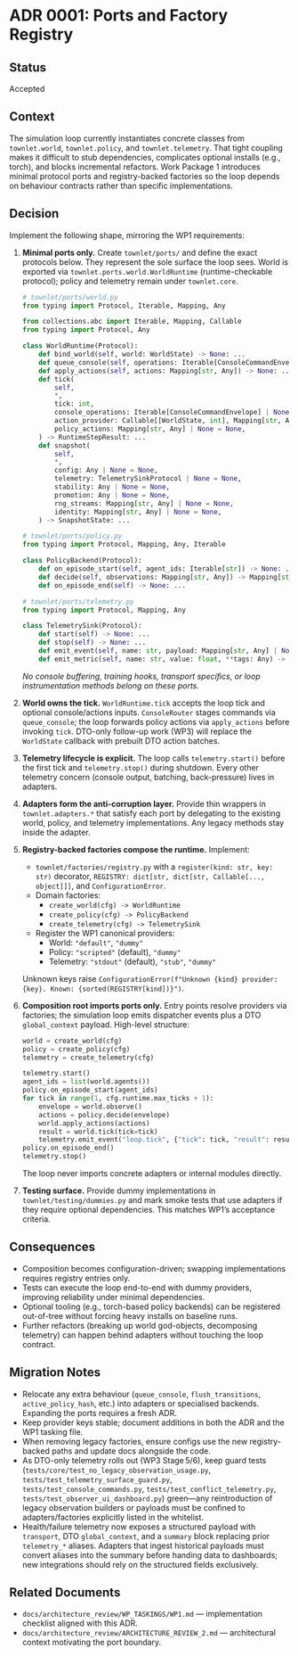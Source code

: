 # ADR 0001: Ports and Factory Registry

## Status

Accepted

## Context

The simulation loop currently instantiates concrete classes from `townlet.world`, `townlet.policy`, and `townlet.telemetry`. That tight coupling makes it difficult to stub dependencies, complicates optional installs (e.g., torch), and blocks incremental refactors. Work Package 1 introduces minimal protocol ports and registry-backed factories so the loop depends on behaviour contracts rather than specific implementations.

## Decision

Implement the following shape, mirroring the WP1 requirements:

1. **Minimal ports only.** Create `townlet/ports/` and define the exact protocols below. They represent the sole surface the loop sees. World is exported via `townlet.ports.world.WorldRuntime` (runtime-checkable protocol); policy and telemetry remain under `townlet.core`.

   ```python
   # townlet/ports/world.py
   from typing import Protocol, Iterable, Mapping, Any

   from collections.abc import Iterable, Mapping, Callable
   from typing import Protocol, Any

   class WorldRuntime(Protocol):
       def bind_world(self, world: WorldState) -> None: ...
       def queue_console(self, operations: Iterable[ConsoleCommandEnvelope]) -> None: ...
       def apply_actions(self, actions: Mapping[str, Any]) -> None: ...
       def tick(
           self,
           *,
           tick: int,
           console_operations: Iterable[ConsoleCommandEnvelope] | None = None,
           action_provider: Callable[[WorldState, int], Mapping[str, Any]] | None = None,
           policy_actions: Mapping[str, Any] | None = None,
       ) -> RuntimeStepResult: ...
       def snapshot(
           self,
           *,
           config: Any | None = None,
           telemetry: TelemetrySinkProtocol | None = None,
           stability: Any | None = None,
           promotion: Any | None = None,
           rng_streams: Mapping[str, Any] | None = None,
           identity: Mapping[str, Any] | None = None,
       ) -> SnapshotState: ...
   ```

   ```python
   # townlet/ports/policy.py
   from typing import Protocol, Mapping, Any, Iterable

   class PolicyBackend(Protocol):
       def on_episode_start(self, agent_ids: Iterable[str]) -> None: ...
       def decide(self, observations: Mapping[str, Any]) -> Mapping[str, Any]: ...
       def on_episode_end(self) -> None: ...
   ```

   ```python
   # townlet/ports/telemetry.py
   from typing import Protocol, Mapping, Any

   class TelemetrySink(Protocol):
       def start(self) -> None: ...
       def stop(self) -> None: ...
       def emit_event(self, name: str, payload: Mapping[str, Any] | None = None) -> None: ...
       def emit_metric(self, name: str, value: float, **tags: Any) -> None: ...
   ```

   *No console buffering, training hooks, transport specifics, or loop instrumentation methods belong on these ports.*

2. **World owns the tick.** `WorldRuntime.tick` accepts the loop tick and optional console/actions inputs. `ConsoleRouter` stages commands via `queue_console`; the loop forwards policy actions via `apply_actions` before invoking `tick`. DTO-only follow-up work (WP3) will replace the `WorldState` callback with prebuilt DTO action batches.

3. **Telemetry lifecycle is explicit.** The loop calls `telemetry.start()` before the first tick and `telemetry.stop()` during shutdown. Every other telemetry concern (console output, batching, back-pressure) lives in adapters.

4. **Adapters form the anti-corruption layer.** Provide thin wrappers in `townlet.adapters.*` that satisfy each port by delegating to the existing world, policy, and telemetry implementations. Any legacy methods stay inside the adapter.

5. **Registry-backed factories compose the runtime.** Implement:

   - `townlet/factories/registry.py` with a `register(kind: str, key: str)` decorator, `REGISTRY: dict[str, dict[str, Callable[..., object]]]`, and `ConfigurationError`.
   - Domain factories:
     * `create_world(cfg) -> WorldRuntime`
     * `create_policy(cfg) -> PolicyBackend`
     * `create_telemetry(cfg) -> TelemetrySink`
   - Register the WP1 canonical providers:
     * World: `"default"`, `"dummy"`
     * Policy: `"scripted"` (default), `"dummy"`
     * Telemetry: `"stdout"` (default), `"stub"`, `"dummy"`

   Unknown keys raise `ConfigurationError(f"Unknown {kind} provider: {key}. Known: {sorted(REGISTRY[kind])}")`.

6. **Composition root imports ports only.** Entry points resolve providers via factories; the simulation loop emits dispatcher events plus a DTO `global_context` payload. High-level structure:

   ```python
   world = create_world(cfg)
   policy = create_policy(cfg)
   telemetry = create_telemetry(cfg)

   telemetry.start()
   agent_ids = list(world.agents())
   policy.on_episode_start(agent_ids)
   for tick in range(1, cfg.runtime.max_ticks + 1):
       envelope = world.observe()
       actions = policy.decide(envelope)
       world.apply_actions(actions)
       result = world.tick(tick=tick)
       telemetry.emit_event("loop.tick", {"tick": tick, "result": result})
   policy.on_episode_end()
   telemetry.stop()
   ```

   The loop never imports concrete adapters or internal modules directly.

7. **Testing surface.** Provide dummy implementations in `townlet/testing/dummies.py` and mark smoke tests that use adapters if they require optional dependencies. This matches WP1’s acceptance criteria.

## Consequences

- Composition becomes configuration-driven; swapping implementations requires registry entries only.
- Tests can execute the loop end-to-end with dummy providers, improving reliability under minimal dependencies.
- Optional tooling (e.g., torch-based policy backends) can be registered out-of-tree without forcing heavy installs on baseline runs.
- Further refactors (breaking up world god-objects, decomposing telemetry) can happen behind adapters without touching the loop contract.

## Migration Notes

- Relocate any extra behaviour (`queue_console`, `flush_transitions`, `active_policy_hash`, etc.) into adapters or specialised backends. Expanding the ports requires a fresh ADR.
- Keep provider keys stable; document additions in both the ADR and the WP1 tasking file.
- When removing legacy factories, ensure configs use the new registry-backed paths and update docs alongside the code.
- As DTO-only telemetry rolls out (WP3 Stage 5/6), keep guard tests (`tests/core/test_no_legacy_observation_usage.py`, `tests/test_telemetry_surface_guard.py`, `tests/test_console_commands.py`, `tests/test_conflict_telemetry.py`, `tests/test_observer_ui_dashboard.py`) green—any reintroduction of legacy observation builders or payloads must be confined to adapters/factories explicitly listed in the whitelist.
- Health/failure telemetry now exposes a structured payload with `transport`, DTO `global_context`, and a `summary` block replacing prior `telemetry_*` aliases. Adapters that ingest historical payloads must convert aliases into the summary before handing data to dashboards; new integrations should rely on the structured fields exclusively.

## Related Documents

- `docs/architecture_review/WP_TASKINGS/WP1.md` — implementation checklist aligned with this ADR.
- `docs/architecture_review/ARCHITECTURE_REVIEW_2.md` — architectural context motivating the port boundary.
